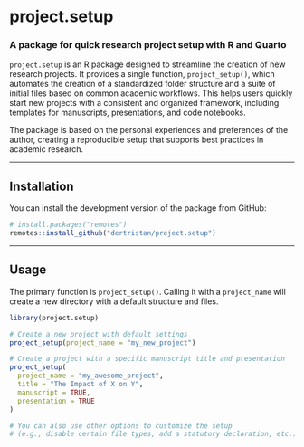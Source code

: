 # project.setup

### A package for quick research project setup with R and Quarto

`project.setup` is an R package designed to streamline the creation of new research projects. It provides a single function, `project_setup()`, which automates the creation of a standardized folder structure and a suite of initial files based on common academic workflows. This helps users quickly start new projects with a consistent and organized framework, including templates for manuscripts, presentations, and code notebooks.

The package is based on the personal experiences and preferences of the author, creating a reproducible setup that supports best practices in academic research.

---

## Installation

You can install the development version of the package from GitHub:

```r
# install.packages("remotes")
remotes::install_github("dertristan/project.setup")
```

---

## Usage

The primary function is `project_setup()`. Calling it with a `project_name` will create a new directory with a default structure and files.

```r
library(project.setup)

# Create a new project with default settings
project_setup(project_name = "my_new_project")

# Create a project with a specific manuscript title and presentation
project_setup(
  project_name = "my_awesome_project",
  title = "The Impact of X on Y",
  manuscript = TRUE,
  presentation = TRUE
)

# You can also use other options to customize the setup
# (e.g., disable certain file types, add a statutory declaration, etc.)
```
